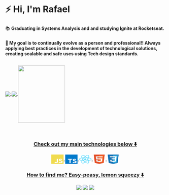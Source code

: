# ⚡ Hi, I'm Rafael
###
📚 <strong>Graduating in Systems Analysis and and studying Ignite at Rocketseat.<br>
  ###
🚀 My goal is to continually evolve as a person and professional!! Always applying best practices in the development of technological solutions, creating scalable and safe uses using Tech design standards.</strong>
##
<div>
  <a href="https://github.com/bernardinorafael">
  <img height="180em"   align="center" src="https://github-readme-stats.vercel.app/api?username=bernardinorafael&show_icons=true&theme=monokai&include_all_commits=true&count_private=true"/>
  <img height="180em"  align="center" src="https://github-readme-stats.vercel.app/api/top-langs/?username=bernardinorafael&layout=compact&langs_count=7&theme=monokai" />

  <img align="center" width="148" height="180" src="https://media1.tenor.com/images/68e8337fb4eb7e40645d832c64762a8b/tenor.gif?itemid=19443613">
</div>
 <br>
<div  align="center"> 
<div style="display: inline_block"><br>
  <h3>Check out my main technologies below ⬇️</h3>
  <img align="center" alt="Rafa-Js" height="30" width="40" src="https://raw.githubusercontent.com/devicons/devicon/master/icons/javascript/javascript-plain.svg">
  <img align="center" alt="Rafa-Ts" height="30" width="40" src="https://raw.githubusercontent.com/devicons/devicon/master/icons/typescript/typescript-plain.svg">
  <img align="center" alt="Rafa-React" height="30" width="40" src="https://raw.githubusercontent.com/devicons/devicon/master/icons/react/react-original.svg">
  <img align="center" alt="Rafa-HTML" height="30" width="40" src="https://raw.githubusercontent.com/devicons/devicon/master/icons/html5/html5-original.svg">
  <img align="center" alt="Rafa-CSS" height="30" width="40" src="https://raw.githubusercontent.com/devicons/devicon/master/icons/css3/css3-original.svg">
</div>
  <div>
    <h3>How to find me? Easy-peasy, lemon squeezy ⬇️</h3>
  <a href = "mailto: rafaelferreirab2@gmail.com"><img src="https://img.shields.io/badge/-Gmail-%23EA4335?style=for-the-badge&logo=gmail&logoColor=white" target="_blank"></a>
  <a href="https://www.linkedin.com/in/eurafaelbernardino/" target="_blank"><img src="https://img.shields.io/badge/-LinkedIn-%230077B5?style=for-the-badge&logo=linkedin&logoColor=white" target="_blank"></a>
  <a href="https://instagram.com/eurafabernardino" target="_blank"><img src="https://img.shields.io/badge/-Instagram-%23E4405F?style=for-the-badge&logo=instagram&logoColor=white" target="_blank"></a>
</div>
</div>
